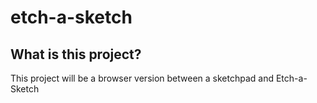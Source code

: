 # etch-a-sketch

## What is this project?

This project will be a browser version between a sketchpad and Etch-a-Sketch
